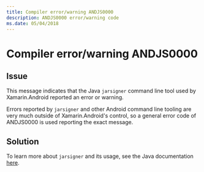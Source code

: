 ```yaml
---
title: Compiler error/warning ANDJS0000
description: ANDJS0000 error/warning code
ms.date: 05/04/2018
---
```

# Compiler error/warning ANDJS0000

## Issue

This message indicates that the Java `jarsigner` command line tool used by
Xamarin.Android reported an error or warning.

Errors reported by `jarsigner` and other Android command line tooling are very
much outside of Xamarin.Android's control, so a general error code of
ANDJS0000 is used reporting the exact message.

## Solution

To learn more about `jarsigner` and its usage, see the Java documentation
[here][jarsigner].

[jarsigner]: https://docs.oracle.com/javase/7/docs/technotes/tools/windows/jarsigner.html
